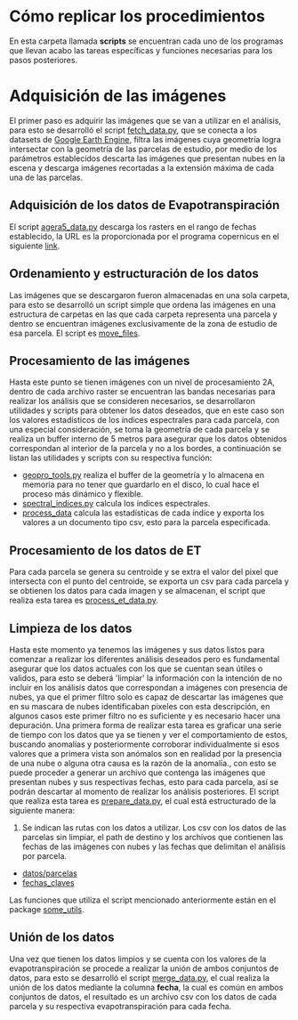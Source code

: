 # Cómo replicar los procedimientos

En esta carpeta llamada **scripts** se encuentran cada uno de los programas que llevan acabo las tareas específicas y funciones necesarias para los pasos posteriores.

# Adquisición de las imágenes

El primer paso es adquirir las imágenes que se van a utilizar en el análisis, para esto se desarrolló el script [fetch_data.py](), que se conecta a los datasets de [Google Earth Engine](https://earthengine.google.com/), filtra las imágenes cuya geometría logra intersectar con la geometría de las parcelas de estudio, por medio de los parámetros establecidos descarta las imágenes que presentan nubes en la escena y descarga imágenes recortadas a la extensión máxima de cada una de las parcelas.

## Adquisición de los datos de Evapotranspiración

El script [agera5_data.py]() descarga los rasters en el rango de fechas establecido, la URL es la proporcionada por el programa copernicus en el siguiente [link](https://data.apps.fao.org/static/data/index.html?prefix=static%2Fdata%2Fc3s%2FAGERA5_ET0).

## Ordenamiento y estructuración de los datos

Las imágenes que se descargaron fueron almacenadas en una sola carpeta, para esto se desarrolló un script simple que ordena las imágenes en una estructura de carpetas en las que cada carpeta representa una parcela y dentro se encuentran imágenes exclusivamente de la zona de estudio de esa parcela. El script es [move_files]().

## Procesamiento de las imágenes

Hasta este punto se tienen imágenes con un nivel de procesamiento 2A, dentro de cada archivo raster se encuentran las bandas necesarias para realizar los análisis que se consideren necesarios, se desarrollaron utilidades y scripts para obtener los datos deseados, que en este caso son los valores estadísticos de los índices espectrales para cada parcela, con una especial consideración, se toma la geometría de cada parcela y se realiza un buffer interno de 5 metros para asegurar que los datos obtenidos correspondan al interior de la parcela y no a los bordes, a continuación se listan las utilidades y scripts con su respectiva función:

- [geopro_tools.py]() realiza el buffer de la geometría y lo almacena en memoria para no tener que guardarlo en el disco, lo cual hace el proceso más dinámico y flexible.
- [spectral_indices.py]() calcula los indices espectrales.
- [process_data]() calcula las estadísticas de cada índice y exporta los valores a un documento tipo csv, esto para la parcela especificada.

## Procesamiento de los datos de ET

Para cada parcela se genera su centroide y se extra el valor del pixel que intersecta con el punto del centroide, se exporta un csv para cada parcela y se obtienen los datos para cada imagen y se almacenan, el script que realiza esta tarea es [process_et_data.py]().


## Limpieza de los datos

Hasta este momento ya tenemos las imágenes y sus datos listos para comenzar a realizar los diferentes análisis deseados pero es fundamental asegurar que los datos actuales con los que se cuentan sean útiles o validos, para esto se deberá 'limpiar' la información con la intención de no incluir en los análisis datos que correspondan a imágenes con presencia de nubes, ya que el primer filtro solo es capaz de descartar las imágenes que en su mascara de nubes identificaban pixeles con esta descripción, en algunos casos este primer filtro no es suficiente y es necesario hacer una depuración. Una primera forma de realizar esta tarea es graficar una serie de tiempo con los datos que ya se tienen y ver el comportamiento de estos, buscando anomalías y posteriormente corroborar individualmente si esos valores que a primera vista son anómalos son en realidad por la presencia de una nube o alguna otra causa es la razón de la anomalía., con esto se puede proceder a generar un archivo que contenga las imágenes que presentan nubes y sus respectivas fechas, esto para cada parcela, así se podrán descartar al momento de realizar los análisis posteriores.
El script que realiza esta tarea es [prepare_data.py](), el cual está estructurado de la siguiente manera:
1. Se indican las rutas con los datos a utilizar. Los csv con los datos de las parcelas sin limpiar, el path de destino
y los archivos que contienen las fechas de las imágenes con nubes y las fechas que delimitan el análisis por parcela.
- [datos/parcelas]()
- [fechas_claves]()

Las funciones que utiliza el script mencionado anteriormente están en el package [some_utils]().

## Unión de los datos

Una vez que tienen los datos limpios y se cuenta con los valores de la evapotranspiración se procede a realizar la unión
de ambos conjuntos de datos, para esto se desarrolló el script [merge_data.py](), el cual realiza la unión de los datos
mediante la columna **fecha**, la cual es común en ambos conjuntos de datos, el resultado es un archivo csv con los datos
de cada parcela y su respectiva evapotranspiración para cada fecha.